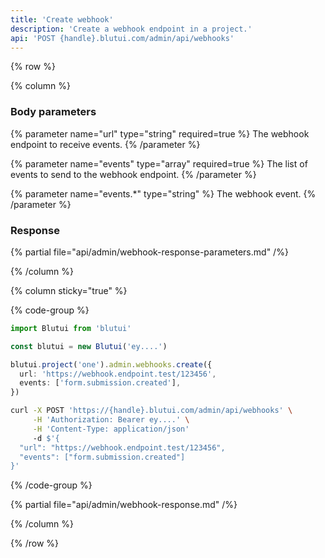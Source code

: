```yaml
---
title: 'Create webhook'
description: 'Create a webhook endpoint in a project.'
api: 'POST {handle}.blutui.com/admin/api/webhooks'
---
```


{% row %}

{% column %}
### Body parameters

{% parameter name="url" type="string" required=true %}
The webhook endpoint to receive events.
{% /parameter %}

{% parameter name="events" type="array" required=true %}
The list of events to send to the webhook endpoint.
{% /parameter %}

{% parameter name="events.*" type="string" %}
The webhook event.
{% /parameter %}

### Response

{% partial file="api/admin/webhook-response-parameters.md" /%}

{% /column %}

{% column sticky="true" %}

{% code-group %}

```ts {% process=false filename="Node.js" %}
import Blutui from 'blutui'

const blutui = new Blutui('ey....')

blutui.project('one').admin.webhooks.create({
  url: 'https://webhook.endpoint.test/123456',
  events: ['form.submission.created'],
})
```

```bash {% process=false filename="cURL" %}
curl -X POST 'https://{handle}.blutui.com/admin/api/webhooks' \
     -H 'Authorization: Bearer ey....' \
     -H 'Content-Type: application/json'
     -d $'{
  "url": "https://webhook.endpoint.test/123456",
  "events": ["form.submission.created"]
}'
```

{% /code-group %}

{% partial file="api/admin/webhook-response.md" /%}

{% /column %}

{% /row %}
